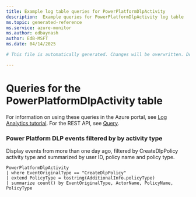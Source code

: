 ```yaml
---
title: Example log table queries for PowerPlatformDlpActivity
description:  Example queries for PowerPlatformDlpActivity log table
ms.topic: generated-reference
ms.service: azure-monitor
ms.author: edbaynash
author: EdB-MSFT
ms.date: 04/14/2025

# This file is automatically generated. Changes will be overwritten. Do not change this file directly. 

---
```


# Queries for the PowerPlatformDlpActivity table

For information on using these queries in the Azure portal, see [Log Analytics tutorial](/azure/azure-monitor/logs/log-analytics-tutorial). For the REST API, see [Query](/azure/azure-monitor/logs/api/overview).


### Power Platform DLP events filtered by by activity type  


Display events from more than one day ago, filtered by CreateDlpPolicy activity type and summarized by user ID, policy name and policy type.  

```query
PowerPlatformDlpActivity
| where EventOriginalType == "CreateDlpPolicy"
| extend PolicyType = tostring(AdditionalInfo.policyType)
| summarize count() by EventOriginalType, ActorName, PolicyName, PolicyType
```

